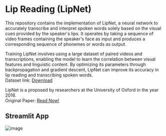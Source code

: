 # Lip Reading (LipNet)
 
This repository contains the implementation of LipNet, a neural network  to accurately transcribe and interpret spoken words solely based on the visual cues provided by the speaker's lips. It operates by taking a sequence of video frames containing the speaker's face as input and produces a corresponding sequence of phonemes or words as output.

Training LipNet involves using a large dataset of paired videos and transcriptions, enabling the model to learn the correlation between visual features and linguistic content. By optimizing its parameters through backpropagation and gradient descent, LipNet can improve its accuracy in lip reading and transcribing spoken words. <br>
Dataset link: [Download](https://drive.google.com/uc?id=1YlvpDLix3S-U8fd-gqRwPcWXAXm8JwjL)

LipNet is a proposed by researchers at the University of Oxford in the year 2016. <br>
Original Paper: [Read Now!](https://arxiv.org/abs/1611.01599)

## Streamlit App

![image](https://github.com/HirparaAmit/LipReading-using-DeepLearning/assets/57864056/b61169c4-64a0-4228-8e80-a411a355e936)
